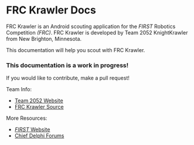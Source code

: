 # FRC Krawler Docs #

FRC Krawler is an Android scouting application for the *FIRST* Robotics Competition *(FRC)*. FRC Krawler is developed by Team 2052 KnightKrawler from New Brighton, Minnesota.

This documentation will help you scout with FRC Krawler.

### This documentation is a work in progress! ###
If you would like to contribute, make a pull request!

Team Info:
* [Team 2052 Website](http://www.team2052.com)
* [FRC Krawler Source](https://github.com/frc2052/FRC-Krawler)

More Resources:
* [*FIRST* Website](http://www.firstinspires.org/)
* [Chief Delphi Forums](https://www.chiefdelphi.com/forums/portal.php)
